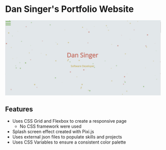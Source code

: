 # Dan Singer's Portfolio Website
![Screenshot](media/screenshot.png)
## Features
- Uses CSS Grid and Flexbox to create a responsive page
    - No CSS framework were used
- Splash screen effect created with Pixi.js
- Uses external json files to populate skills and projects
- Uses CSS Variables to ensure a consistent color palette
